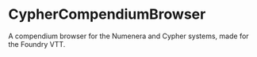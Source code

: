# CypherCompendiumBrowser
A compendium browser for the Numenera and Cypher systems, made for the Foundry VTT.
